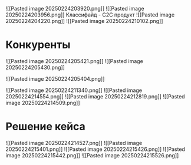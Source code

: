 ![[Pasted image 20250224203920.png]]
![[Pasted image 20250224203956.png]]
Классифайд - C2C продукт
![[Pasted image 20250224204220.png]]
![[Pasted image 20250224210102.png]]
# Конкуренты
![[Pasted image 20250224205421.png]]
![[Pasted image 20250224205430.png]]

![[Pasted image 20250224205404.png]]

![[Pasted image 20250224211340.png]]
![[Pasted image 20250224214554.png]]
![[Pasted image 20250224212819.png]]
![[Pasted image 20250224214509.png]]
# Решение кейса
![[Pasted image 20250224214527.png]]
![[Pasted image 20250224215401.png]]
![[Pasted image 20250224215426.png]]
![[Pasted image 20250224215442.png]]
![[Pasted image 20250224215526.png]]

